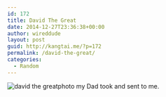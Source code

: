 ```yaml
---
id: 172
title: David The Great
date: 2014-12-27T23:36:38+00:00
author: wireddude
layout: post
guid: http://kangtai.me/?p=172
permalink: /david-the-great/
categories:
  - Random
---
```

 <img src="http://i1.wp.com/media.davidkanter.com/davidthegreat.jpg?w=604" alt="david the great" data-recalc-dims="1" />photo my Dad took and sent to me.